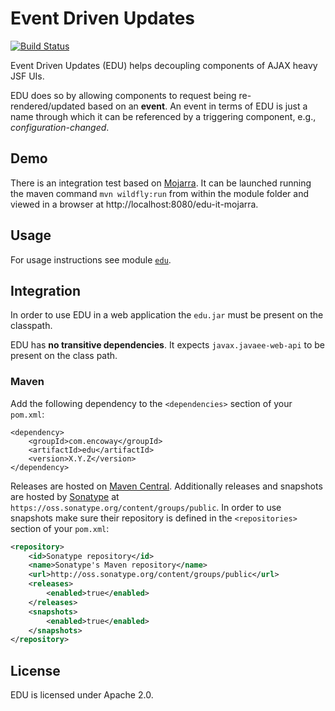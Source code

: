 Event Driven Updates
====================

[![Build Status](https://travis-ci.org/encoway/edu.svg?branch=master)](https://travis-ci.org/encoway/edu)

Event Driven Updates (EDU) helps decoupling components of AJAX heavy JSF UIs.

EDU does so by allowing components to request being re-rendered/updated based on an **event**.
An event in terms of EDU is just a name through which it can be referenced by a triggering component,
e.g., *configuration-changed*.

## Demo

There is an integration test based on [Mojarra](https://github.com/encoway/edu/tree/master/edu-it-mojarra).
It can be launched running the maven command `mvn wildfly:run` from within the module folder and viewed in a browser 
at http://localhost:8080/edu-it-mojarra.  

## Usage

For usage instructions see module [`edu`](edu).

## Integration

In order to use EDU in a web application the `edu.jar` must be present on the classpath.

EDU has **no transitive dependencies**. It expects `javax.javaee-web-api` to be present on the class path.

### Maven

Add the following dependency to the `<dependencies>` section of your `pom.xml`:

```xhtml
<dependency>
    <groupId>com.encoway</groupId>
    <artifactId>edu</artifactId>
    <version>X.Y.Z</version>
</dependency>
```

Releases are hosted on [Maven Central](http://search.maven.org/#search%7Cga%7C1%7Ccom.encoway).
Additionally releases and snapshots are hosted by [Sonatype](http://central.sonatype.org/)
at `https://oss.sonatype.org/content/groups/public`.
In order to use snapshots make sure their repository is defined in the `<repositories>` section of your `pom.xml`:

```xml
<repository>  
    <id>Sonatype repository</id>  
    <name>Sonatype's Maven repository</name>  
    <url>http://oss.sonatype.org/content/groups/public</url>  
    <releases>
        <enabled>true</enabled>
    </releases>
    <snapshots>
        <enabled>true</enabled>
    </snapshots>
</repository>
```

## License

EDU is licensed under Apache 2.0.
